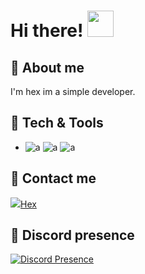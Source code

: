 <h1>Hi there! <img src="https://media.giphy.com/media/gM5qFksULw54NMWyry/giphy.gif" height="42px"></h1>

## 👒 About me
I'm hex im a simple developer.

## 🔧 Tech & Tools
- ![a](https://img.shields.io/badge/CSS-239120?&style=for-the-badge&logo=css3&logoColor=white)
![a](https://img.shields.io/badge/JavaScript-F7DF1E?style=for-the-badge&logo=javascript&logoColor=black)
![a](https://img.shields.io/badge/HTML5-E34F26?style=for-the-badge&logo=html5&logoColor=white)

## 📎 Contact me
<img src="https://img.shields.io/badge/Discord-7289DA?style=for-the-badge&logo=discord&logoColor=white">[Hex](https://discord.com/users/852812755307593728)

## 📎 Discord presence
[![Discord Presence](https://lanyard.cnrad.dev/api/852812755307593728)](https://discord.com/users/852812755307593728)

